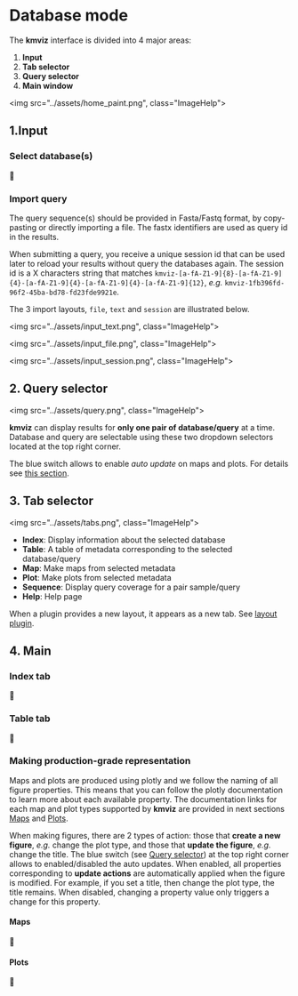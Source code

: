 # Database mode

The **kmviz** interface is divided into 4 major areas:

1. **Input**
3. **Tab selector**
2. **Query selector**
4. **Main window**

<img src="../assets/home_paint.png", class="ImageHelp">

## 1.Input

### Select database(s)

:construction:

### Import query

The query sequence(s) should be provided in Fasta/Fastq format, by copy-pasting or directly importing a file. The fastx identifiers are used as query id in the results.

When submitting a query, you receive a unique session id that can be used later to reload your results without query the databases again. The session id is a X characters string that matches `kmviz-[a-fA-Z1-9]{8}-[a-fA-Z1-9]{4}-[a-fA-Z1-9]{4}-[a-fA-Z1-9]{4}-[a-fA-Z1-9]{12}`, *e.g.* `kmviz-1fb396fd-96f2-45ba-bd78-fd23fde9921e`.

The 3 import layouts, `file`, `text` and `session` are illustrated below.


<div class="grid cards" markdown>

<img src="../assets/input_text.png", class="ImageHelp">

<img src="../assets/input_file.png", class="ImageHelp">

<img src="../assets/input_session.png", class="ImageHelp">

</div>

## 2. Query selector

<img src="../assets/query.png", class="ImageHelp">

**kmviz** can display results for **only one pair of database/query** at a time. Database and query are selectable using these two dropdown selectors located at the top right corner.

The blue switch allows to enable *auto update* on maps and plots. For details see [this section](#making-production-grade-representation).

## 3. Tab selector

<img src="../assets/tabs.png", class="ImageHelp">

- **Index**: Display information about the selected database
- **Table**: A table of metadata corresponding to the selected database/query
- **Map**: Make maps from selected metadata
- **Plot**: Make plots from selected metadata
- **Sequence**: Display query coverage for a pair sample/query
- **Help**: Help page

When a plugin provides a new layout, it appears as a new tab. See [layout plugin](../plugins/plugin_layout.md).

## 4. Main

### Index tab

:construction:

### Table tab

:construction:

### Making production-grade representation

Maps and plots are produced using plotly and we follow the naming of all figure properties. This means that you can follow the plotly documentation to learn more about each available property. The documentation links for each map and plot types supported by **kmviz** are provided in next sections [Maps](#maps) and [Plots](#plots).

When making figures, there are 2 types of action: those that **create a new figure**, *e.g.* change the plot type, and those that **update the figure**, *e.g.* change the title. The blue switch (see [Query selector](#2-query-selector)) at the top right corner allows to enabled/disabled the auto updates. When enabled, all properties corresponding to **update actions** are automatically applied when the figure is modified. For example, if you set a title, then change the plot type, the title remains. When disabled, changing a property value only triggers a change for this property.

#### Maps

:construction:

#### Plots

:construction: